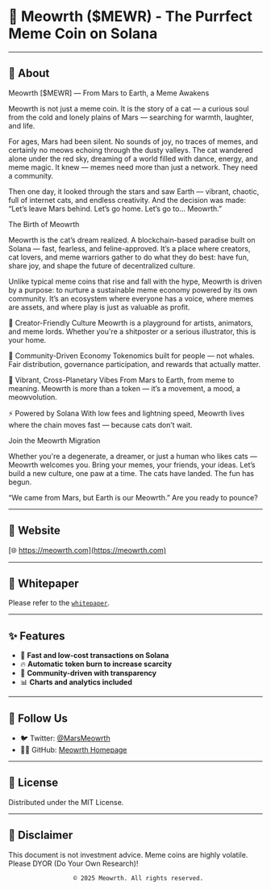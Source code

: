 # 🐾 Meowrth ($MEWR) - The Purrfect Meme Coin on Solana

---

## 🔹 About

Meowrth [$MEWR] — From Mars to Earth, a Meme Awakens

Meowrth is not just a meme coin.
It is the story of a cat — a curious soul from the cold and lonely plains of Mars — searching for warmth, laughter, and life.

For ages, Mars had been silent.
No sounds of joy, no traces of memes, and certainly no meows echoing through the dusty valleys.
The cat wandered alone under the red sky, dreaming of a world filled with dance, energy, and meme magic.
It knew — memes need more than just a network. They need a community.

Then one day, it looked through the stars and saw Earth — vibrant, chaotic, full of internet cats, and endless creativity.
And the decision was made:
“Let’s leave Mars behind. Let’s go home. Let’s go to... Meowrth.”

The Birth of Meowrth

Meowrth is the cat’s dream realized.
A blockchain-based paradise built on Solana — fast, fearless, and feline-approved.
It’s a place where creators, cat lovers, and meme warriors gather to do what they do best:
have fun, share joy, and shape the future of decentralized culture.

Unlike typical meme coins that rise and fall with the hype, Meowrth is driven by a purpose:
to nurture a sustainable meme economy powered by its own community.
It’s an ecosystem where everyone has a voice, where memes are assets, and where play is just as valuable as profit.

🎨 Creator-Friendly Culture
Meowrth is a playground for artists, animators, and meme lords. Whether you're a shitposter or a serious illustrator, this is your home.

💬 Community-Driven Economy
Tokenomics built for people — not whales. Fair distribution, governance participation, and rewards that actually matter.

🎉 Vibrant, Cross-Planetary Vibes
From Mars to Earth, from meme to meaning. Meowrth is more than a token — it’s a movement, a mood, a meowvolution.

⚡ Powered by Solana
With low fees and lightning speed, Meowrth lives where the chain moves fast — because cats don’t wait.

Join the Meowrth Migration

Whether you're a degenerate, a dreamer, or just a human who likes cats — Meowrth welcomes you.
Bring your memes, your friends, your ideas. Let’s build a new culture, one paw at a time.
The cats have landed. The fun has begun.

“We came from Mars, but Earth is our Meowrth.”
Are you ready to pounce?

---

## 🔗 Website

[🌐 https://meowrth.com](https://meowrth.com)

---

## 📄 Whitepaper

Please refer to the [`whitepaper`](https://meowrth.com/whitepaper).

---

## ✨ Features

- 🚀 **Fast and low-cost transactions on Solana**  
- 🔥 **Automatic token burn to increase scarcity**  
- 🤝 **Community-driven with transparency**  
- 📊 **Charts and analytics included**

---

## 📣 Follow Us

- 🐦 Twitter: [@MarsMeowrth](https://x.com/MarsMeowrth)  
- 🧑‍💻 GitHub: [Meowrth Homepage](https://github.com/Meowrth/meowrth-homepage)

---

## 🧾 License

Distributed under the MIT License.  

---

## 📌 Disclaimer

This document is not investment advice. Meme coins are highly volatile. Please DYOR (Do Your Own Research)!

                      © 2025 Meowrth. All rights reserved.
